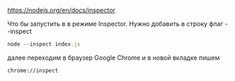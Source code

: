 

https://nodejs.org/en/docs/inspector

Что бы запустить в в режиме Inspector. Нужно добавить в строку флаг --inspect

```js
node --inspect index.js
```

далее переходим в браузер Google Chrome и в новой вкладке пишем

```
chrome://inspect
```